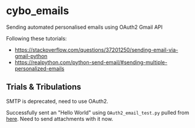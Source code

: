 # cybo_emails
Sending automated personalised emails using OAuth2 Gmail API

Following these tutorials: 
 - https://stackoverflow.com/questions/37201250/sending-email-via-gmail-python 
 - https://realpython.com/python-send-email/#sending-multiple-personalized-emails 

 ## Trials & Tribulations
 SMTP is deprecated, need to use OAuth2. 

 Successfully sent an "Hello World" using `OAuth2_email_test.py` pulled from [here](https://stackoverflow.com/a/40942045/7722773). Need to send attachments with it now. 